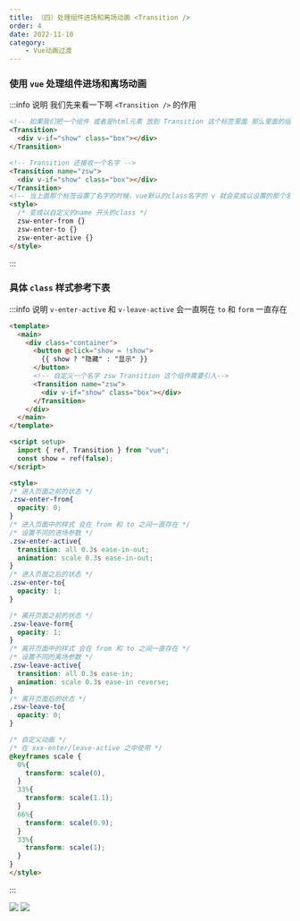 ```yaml
---
title: （四）处理组件进场和离场动画 <Transition />
order: 4
date: 2022-11-10
category:
    - Vue动画过渡
---
```


### 使用 `vue` 处理组件进场和离场动画
:::info 说明
我们先来看一下啊 `<Transition />` 的作用

```html
<!-- 如果我们把一个组件 或者是html元素 放到 Transition 这个标签里面 那么里面的组件会在元素挂载和卸载的时候自动应用或者是移除一些class类名 -->
<Transition>
  <div v-if="show" class="box"></div>
</Transition>

<!-- Transition 还接收一个名字 -->
<Transition name="zsw">
  <div v-if="show" class="box"></div>
</Transition>
<!-- 当上面那个标签设置了名字的时候，vue默认的class名字的 v 就会变成以设置的那个名字开头 -->
<style>
  /* 变成以自定义的name 开头的class */
  zsw-enter-from {}
  zsw-enter-to {}
  zsw-enter-active {}
</style>
```
:::
### 具体 `class` 样式参考下表
:::info 说明
`v-enter-active` 和 `v-leave-active` 会一直啊在 `to` 和 `form` 一直存在

```html
<template>
  <main>
    <div class="container">
      <button @click="show = !show">
        {{ show ? "隐藏" : "显示" }}
      </button>
      <!-- 自定义一个名字 zsw Transition 这个组件需要引入-->
      <Transition name="zsw">
        <div v-if="show" class="box"></div>
      </Transition>
    </div>
  </main>
</template>

<script setup>
  import { ref, Transition } from "vue";
  const show = ref(false);
</script>

<style>
/* 进入页面之前的状态 */
.zsw-enter-from{
  opacity: 0;
}
/* 进入页面中的样式 会在 from 和 to 之间一直存在 */
/* 设置不同的进场参数 */
.zsw-enter-active{
  transition: all 0.3s ease-in-out;
  animation: scale 0.3s ease-in-out;
}
/* 进入页面之后的状态 */
.zsw-enter-to{
  opacity: 1;
}

/* 离开页面之前的状态 */
.zsw-leave-form{
  opacity: 1;
}
/* 离开页面中的样式 会在 from 和 to 之间一直存在 */
/* 设置不同的离场参数 */
.zsw-leave-active{
  transition: all 0.3s ease-in;
  animation: scale 0.3s ease-in reverse;
}
/* 离开页面后的状态 */
.zsw-leave-to{
  opacity: 0;
}

/* 自定义动画 */
/* 在 xxx-enter/leave-active 之中使用 */
@keyframes scale {
  0%{
    transform: scale(0),
  }
  33%{
    transform: scale(1.1);
  }
  66%{
    transform: scale(0.9);
  }
  33%{
    transform: scale(1);
  }
}
</style>
```
:::

![](https://image.zswei.xyz/img/202211101730565.png)
![](https://image.zswei.xyz/img/202211101730547.png)